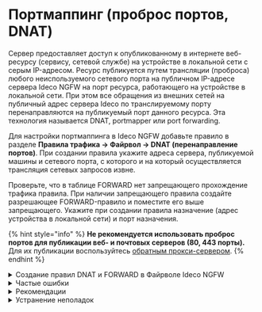 # Портмаппинг (проброс портов, DNAT)

Сервер предоставляет доступ к опубликованному в интернете веб-ресурсу (сервису, сетевой службе) на устройстве в локальной сети с серым IP-адресом. Ресурс публикуется путем трансляции (проброса) любого неиспользуемого сетевого порта на публичном IP-адресе сервера Ideco NGFW на порт ресурса, работающего на устройстве в локальной сети. При этом все обращения из внешних сетей на публичный адрес сервера Ideco по транслируемому порту перенаправляются на публикуемый порт данного ресурса. Эта технология называется DNAT, portmapper или port forwarding.

Для настройки портмаппинга в Ideco NGFW добавьте правило в разделе **Правила трафика -> Файрвол -> DNAT (перенаправление портов)**. При создании правила укажите адреса сервера, публикуемой машины и сетевого порта, с которого и на который осуществляется трансляция сетевых запросов извне.

Проверьте, что в таблице FORWARD нет запрещающего прохождение трафика правила. При наличии запрещающего правила создайте разрешающее FORWARD-правило и поместите его выше запрещающего. Укажите при создании правила назначение (адрес устройства в локальной сети) и порт назначения.

{% hint style="info" %}
**Не рекомендуется использовать проброс портов для публикации веб- и почтовых серверов (80, 443 порты).** Для их публикации воспользуйтесь [обратным прокси-сервером](/settings/services/reverse-proxy.md).
{% endhint %}

<details>

<summary>Создание правил DNAT и FORWARD в Файрволе Ideco NGFW</summary>

**Пример:**

* Публичный адрес сервера Ideco - 1.2.3.4;
* Публикуемая служба - SSH, работающая на 22 TCP-порте;
* Адрес компьютера в локальной сети, где запущена служба, к которой нужен доступ извне - 10.0.0.2.

Для настройки трансляции запросов к службе извне через сервер Ideco NGFW на устройство в локальной сети перейдите в раздел **Правила трафика -> Файрвол -> DNAT (перенаправление портов)** и нажмите **Добавить**. 

Заполните поля в соответствии с характеристиками, указанными в примере:

![](/.gitbook/assets/portmapping.png)

После сохранения созданное правило будет выглядеть следующим образом:

![](/.gitbook/assets/portmapping1.png)

Проверьте наличие запрещающих правил в таблице FORWARD. При необходимости создайте правило, разрешающее трафик: 

![](/.gitbook/assets/portmapping2.png)

Поместите созданное правило выше запрещающего:

![](/.gitbook/assets/portmapping3.png)

Настройки **Файрвола** применяются сразу при создании правил.

</details>

<details>

<summary>Частые ошибки</summary>

* Если на хосте в локальной сети, куда осуществляется проброс порта, в качестве шлюза по умолчанию указан не Ideco NGFW, установить подключение не получится. Шлюзом по умолчанию устанавливается IP-адрес локального интерфейса Ideco NGFW. При подключении с определенного IP-адреса (сети) на устройстве прописывается маршрут, чтобы ответы для этого IP-адреса (сети) направлялись через IP-адрес локального интерфейса Ideco NGFW;
* Если включен режим **Разрешить интернет всем**, правила **Файрвола**, включая таблицу DNAT, не работают;
* Если в одной локальной сети находятся пользователи и сервер с опубликованным при помощи DNAT-правила ресурсом, вероятна асимметричная маршрутизация. Информация о способах устранения асимметричной маршрутизации трафика представлена в [статье](/recipes/popular-recipes/access-to-remote-networks.md).

</details>

<details>

<summary>Рекомендации</summary>

* Проверять работу правила DNAT следует из внешней сети. Если необходим доступ из локальной сети, используйте обратный прокси-сервер для публикации веб-ресурсов;
* Порт на внешнем интерфейсе сервера, с которого транслируются запросы, не всегда совпадает с публикуемым портом самой службы. Например, для предотвращения автоматических попыток подключения вредоносного ПО на популярный сервис внешние запросы транслируются на порт 4489, а в локальную сеть - на порт 3389;
* Для защиты от нежелательных подключений к публикуемой службе при создании правила укажите в поле **Источник** IP-адрес или подсеть, с которой разрешено подключаться к этой службе;
* Если трансляция осуществляется на один и тот же номер порта локального сервера, заполнять поле **Сменить порт назначения** не обязательно. Система автоматически переадресует запрос на соответствующий порт устройства в локальной сети.

</details>

<details>

<summary>Устранение неполадок</summary>

* Убедитесь, что клиент, на которого осуществляется проброс портов, отвечает на эхо-запросы ping к внешним ресурсам. Основным шлюзом на данном устройстве следует указать локальный IP-адрес Ideco NGFW, либо прописать маршрут;
* При правильной настройке публикуемая служба отвечает клиенту во внешней сети через тот же внешний интерфейс сервера, с которого изначально пришел запрос. Настройте правильный адрес SNAT для опубликованного сервиса с помощью создания правил в таблице SNAT, если в созданном правиле в поле **Назначение** указан публичный IP-адрес сервера для приема подключений извне, а также в случае переопределения автоматических правил NAT;
* Правило трансляции запросов на сервере не работает, если брандмауэр Windows или другие программы защиты блокируют соединения с внешних адресов в интернете. Для диагностики убедитесь, что настройки встроенного брандмауэра Windows или сторонних файрволов и антивирусов разрешают целевое соединение. Например, для проверки настроек брандмауэра на устройстве Windows перейдите в **Панель управления -> Брандмауэр Защитника Windows -> Дополнительные параметры -> Правила для входящих подключений / Правила для исходящих подключений**;
* Правило портмаппинга пробрасывает трафик из внешней сети на хост в локальной сети. Трафик запроса ресурса из этой же локальной сети при обращении на внешний адрес не будет проброшен правильно. Во избежание асимметричной маршрутизации при диагностике сетевыми утилитами подключайтесь из внешних для NGFW сетей, а внутри локальной сети обращайтесь к сервису по его IP-адресу в локальной сети. Альтернативный вариант - вынесите ресурс в отдельную локальную сеть, DMZ и обращайтесь к ресурсу из локальной сети клиентов по внешнему IP-адресу;
* Трафик проброшенных портов проверяется модулем [Предотвращение вторжений](/settings/access-rules/ips/README.md). Проверьте логи системы в случае неработоспособности правила и при необходимости добавьте сработавшее правило в исключения.

</details>
